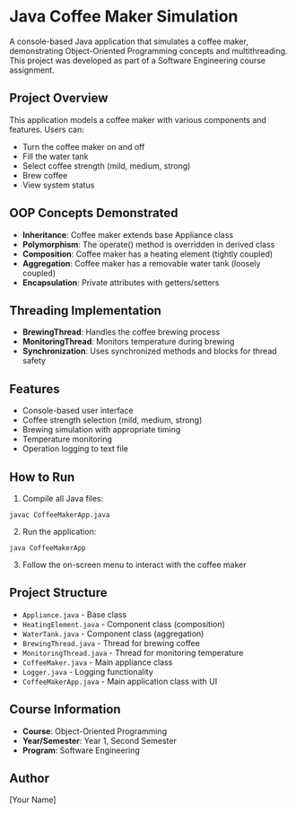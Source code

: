 # Java Coffee Maker Simulation

A console-based Java application that simulates a coffee maker, demonstrating Object-Oriented Programming concepts and multithreading. This project was developed as part of a Software Engineering course assignment.

## Project Overview

This application models a coffee maker with various components and features. Users can:
- Turn the coffee maker on and off
- Fill the water tank
- Select coffee strength (mild, medium, strong)
- Brew coffee
- View system status

## OOP Concepts Demonstrated

- **Inheritance**: Coffee maker extends base Appliance class
- **Polymorphism**: The operate() method is overridden in derived class
- **Composition**: Coffee maker has a heating element (tightly coupled)
- **Aggregation**: Coffee maker has a removable water tank (loosely coupled)
- **Encapsulation**: Private attributes with getters/setters

## Threading Implementation

- **BrewingThread**: Handles the coffee brewing process
- **MonitoringThread**: Monitors temperature during brewing
- **Synchronization**: Uses synchronized methods and blocks for thread safety

## Features

- Console-based user interface
- Coffee strength selection (mild, medium, strong)
- Brewing simulation with appropriate timing
- Temperature monitoring
- Operation logging to text file

## How to Run

1. Compile all Java files:
```
javac CoffeeMakerApp.java
```

2. Run the application:
```
java CoffeeMakerApp
```

3. Follow the on-screen menu to interact with the coffee maker

## Project Structure

- `Appliance.java` - Base class
- `HeatingElement.java` - Component class (composition)
- `WaterTank.java` - Component class (aggregation)
- `BrewingThread.java` - Thread for brewing coffee
- `MonitoringThread.java` - Thread for monitoring temperature
- `CoffeeMaker.java` - Main appliance class
- `Logger.java` - Logging functionality
- `CoffeeMakerApp.java` - Main application class with UI

## Course Information

- **Course**: Object-Oriented Programming
- **Year/Semester**: Year 1, Second Semester
- **Program**: Software Engineering

## Author

[Your Name]
